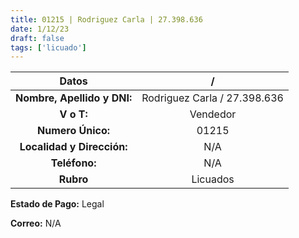 ```yaml
---
title: 01215 | Rodriguez Carla | 27.398.636
date: 1/12/23
draft: false
tags: ['licuado']
---
```


|          **Datos**          |               /              |
|:---------------------------:|:----------------------------:|
| **Nombre, Apellido y DNI:** | Rodriguez Carla / 27.398.636 |
|          **V o T:**         |           Vendedor           |
|      **Numero Único:**      |             01215            |
|  **Localidad y Dirección:** |              N/A             |
|        **Teléfono:**        |              N/A             |
|          **Rubro**          |           Licuados           |

**Estado de Pago:** Legal

**Correo:** N/A
